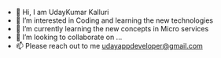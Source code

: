 - 👋 Hi, I am UdayKumar Kalluri
- 👀 I’m interested in Coding and learning the new technologies
- 🌱 I’m currently learning the new concepts in Micro services 
- 💞️ I’m looking to collaborate on ...
- 📫 Please reach out to me  udayappdeveloper@gmail.com

<!---
udayappdeveloper/udayappdeveloper is a ✨ special ✨ repository because its `README.md` (this file) appears on your GitHub profile.
You can click the Preview link to take a look at your changes.
--->
